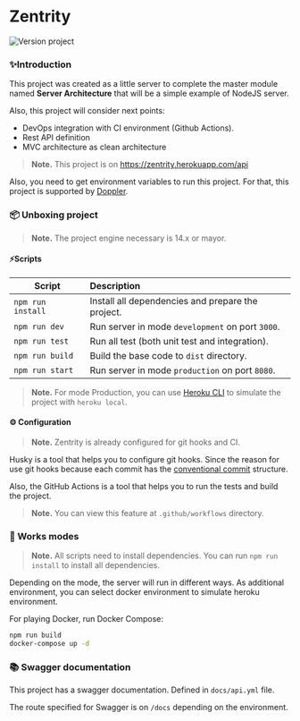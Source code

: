 # Zentrity

<img src="https://img.shields.io/badge/dynamic/json?style=for-the-badge&color=EBCB8B&label=version&prefix=v&query=version&url=https%3A%2F%2Fraw.githubusercontent.com%2FThree-Points%2Fcity-server%2Fdevelopment%2Fpackage.json" alt="Version project" />

### ✨Introduction

This project was created as a little server to complete the master module named **Server Architecture** that
will be a simple example of NodeJS server.

Also, this project will consider next points:

-   DevOps integration with CI environment (Github Actions).
-   Rest API definition
-   MVC architecture as clean architecture

> **Note.** This project is on https://zentrity.herokuapp.com/api

Also, you need to get environment variables to run this project. For that, this project is supported
by [Doppler](https://www.doppler.com/).

### 📦 Unboxing project

> **Note.** The project engine necessary is 14.x or mayor.

#### ⚡️Scripts

| Script            | Description                                       |
| ----------------- | :------------------------------------------------ |
| `npm run install` | Install all dependencies and prepare the project. |
| `npm run dev`     | Run server in mode `development` on port `3000`.  |
| `npm run test`    | Run all test (both unit test and integration).    |
| `npm run build`   | Build the base code to `dist` directory.          |
| `npm run start`   | Run server in mode `production` on port `8080`.   |

> **Note.** For mode Production, you can use [Heroku CLI](https://devcenter.heroku.com/articles/heroku-cli) to simulate
> the project with `heroku local`.

#### ⚙️ Configuration

> **Note.** Zentrity is already configured for git hooks and CI.

Husky is a tool that helps you to configure git hooks. Since the reason for use git hooks because each commit has
the [conventional commit](https://www.conventionalcommits.org/en/v1.0.0/) structure.

Also, the GitHub Actions is a tool that helps you to run the tests and build the project.

> **Note.** You can view this feature at `.github/workflows` directory.

### 🚧 Works modes

> **Note.** All scripts need to install dependencies. You can run `npm run install` to install all dependencies.

Depending on the mode, the server will run in different ways. As additional environment, you can select docker
environment to simulate heroku environment.

For playing Docker, run Docker Compose:

```bash
npm run build
docker-compose up -d
```

### 📚 Swagger documentation

This project has a swagger documentation. Defined in `docs/api.yml` file.

The route specified for Swagger is on `/docs` depending on the environment.
